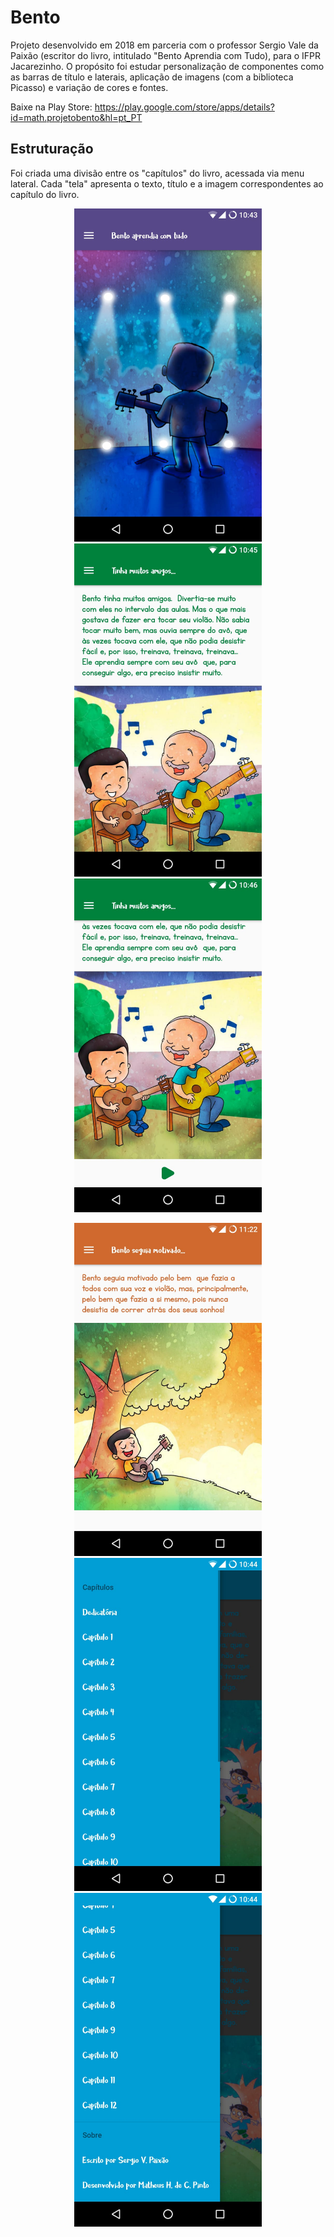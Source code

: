 # Bento

Projeto desenvolvido em 2018 em parceria com o professor Sergio Vale da Paixão (escritor do livro, intitulado "Bento Aprendia com Tudo), para o IFPR Jacarezinho. O propósito foi estudar personalização de componentes como as barras de título e laterais, aplicação de imagens (com a biblioteca Picasso) e variação de cores e fontes.

Baixe na Play Store: https://play.google.com/store/apps/details?id=math.projetobento&hl=pt_PT

## Estruturação

Foi criada uma divisão entre os "capítulos" do livro, acessada via menu lateral. Cada "tela" apresenta o texto, título e a imagem correspondentes ao capítulo do livro.

<div align="center">
<p float="left">
  <img src="/prints/1.jpeg" width="300" />
  <img src="/prints/2.jpeg" width="300" />
  <img src="/prints/3.jpeg" width="300" />
</p>
</div>

<div align="center">
<p float="left">
  <img src="/prints/4.jpeg" width="300" />
  <img src="/prints/5.jpeg" width="300" />
  <img src="/prints/6.jpeg" width="300" />
</p>
</div>
